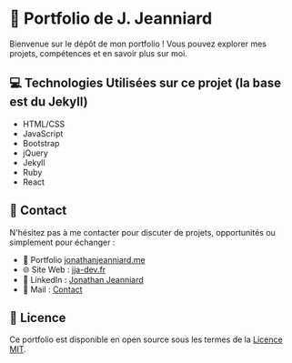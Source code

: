 # 🚀 Portfolio de J. Jeanniard

Bienvenue sur le dépôt de mon portfolio ! Vous pouvez explorer mes projets, compétences et en savoir plus sur moi.

## 💻 Technologies Utilisées sur ce projet (la base est du Jekyll)

- HTML/CSS
- JavaScript
- Bootstrap
- jQuery
- Jekyll
- Ruby
- React

## 📱 Contact

N'hésitez pas à me contacter pour discuter de projets, opportunités ou simplement pour échanger :

- 💼 Portfolio [jonathanjeanniard.me](https://jonathanjeanniard.me)
- 🌐 Site Web : [jja-dev.fr](https://jja-dev.fr)
- 👔 LinkedIn : [Jonathan Jeanniard](https://www.linkedin.com/in/jonathan-jeanniard/)
- 📧 Mail : [Contact](mailto:contact@jja-dev.fr)

## 📜 Licence

Ce portfolio est disponible en open source sous les termes de la [Licence MIT](https://opensource.org/licenses/MIT).
